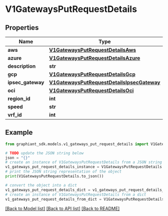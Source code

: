 # V1GatewaysPutRequestDetails


## Properties

Name | Type | Description | Notes
------------ | ------------- | ------------- | -------------
**aws** | [**V1GatewaysPutRequestDetailsAws**](V1GatewaysPutRequestDetailsAws.md) |  | [optional] 
**azure** | [**V1GatewaysPutRequestDetailsAzure**](V1GatewaysPutRequestDetailsAzure.md) |  | [optional] 
**description** | **str** |  | [optional] 
**gcp** | [**V1GatewaysPutRequestDetailsGcp**](V1GatewaysPutRequestDetailsGcp.md) |  | [optional] 
**ipsec_gateway** | [**V1GatewaysPutRequestDetailsIpsecGateway**](V1GatewaysPutRequestDetailsIpsecGateway.md) |  | [optional] 
**oci** | [**V1GatewaysPutRequestDetailsOci**](V1GatewaysPutRequestDetailsOci.md) |  | [optional] 
**region_id** | **int** |  | [optional] 
**speed** | **str** |  | [optional] 
**vrf_id** | **int** |  | [optional] 

## Example

```python
from graphiant_sdk.models.v1_gateways_put_request_details import V1GatewaysPutRequestDetails

# TODO update the JSON string below
json = "{}"
# create an instance of V1GatewaysPutRequestDetails from a JSON string
v1_gateways_put_request_details_instance = V1GatewaysPutRequestDetails.from_json(json)
# print the JSON string representation of the object
print(V1GatewaysPutRequestDetails.to_json())

# convert the object into a dict
v1_gateways_put_request_details_dict = v1_gateways_put_request_details_instance.to_dict()
# create an instance of V1GatewaysPutRequestDetails from a dict
v1_gateways_put_request_details_from_dict = V1GatewaysPutRequestDetails.from_dict(v1_gateways_put_request_details_dict)
```
[[Back to Model list]](../README.md#documentation-for-models) [[Back to API list]](../README.md#documentation-for-api-endpoints) [[Back to README]](../README.md)


